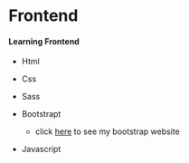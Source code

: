 # Frontend
#### Learning Frontend
  - Html
  - Css
  - Sass
  - Bootstrapt
    - click [here](https://animated-flan-6121ef.netlify.app/) to see my bootstrap website

  - Javascript
